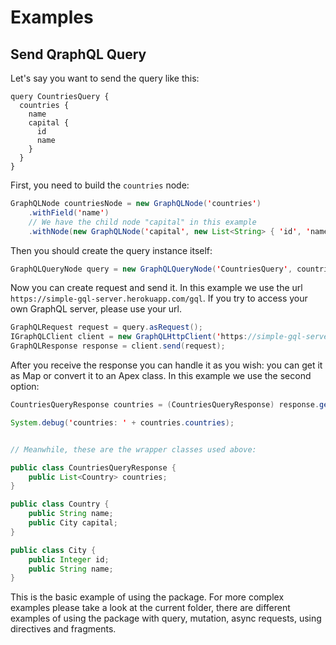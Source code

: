 # Examples

## Send QraphQL Query

Let's say you want to send the query like this:

```
query CountriesQuery {
  countries {
    name
    capital {
      id
      name
    }
  }
}
```

First, you need to build the `countries` node:

```java
GraphQLNode countriesNode = new GraphQLNode('countries')
    .withField('name')
    // We have the child node "capital" in this example
    .withNode(new GraphQLNode('capital', new List<String> { 'id', 'name' }));
```

Then you should create the query instance itself:

```java
GraphQLQueryNode query = new GraphQLQueryNode('CountriesQuery', countriesNode);
```

Now you can create request and send it. In this example we use the url `https://simple-gql-server.herokuapp.com/gql`. If you try to access your own GraphQL server, please use your url.

```java
GraphQLRequest request = query.asRequest();
IGraphQLClient client = new GraphQLHttpClient('https://simple-gql-server.herokuapp.com/gql');
GraphQLResponse response = client.send(request);
```

After you receive the response you can handle it as you wish: you can get it as Map or convert it to an Apex class. In this example we use the second option:

```java
CountriesQueryResponse countries = (CountriesQueryResponse) response.getDataAs(CountriesQueryResponse.class);

System.debug('countries: ' + countries.countries);


// Meanwhile, these are the wrapper classes used above:

public class CountriesQueryResponse {
    public List<Country> countries;
}

public class Country {
    public String name;
    public City capital;
}

public class City {
    public Integer id;
    public String name;
}
```

This is the basic example of using the package. For more complex examples please take a look at the current folder, there are different examples of using the package with query, mutation, async requests, using directives and fragments.
